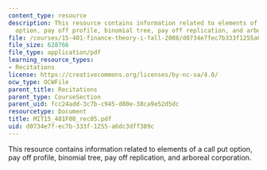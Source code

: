 ```yaml
---
content_type: resource
description: This resource contains information related to elements of a call put
  option, pay off profile, binomial tree, pay off replication, and arboreal corporation.
file: /courses/15-401-finance-theory-i-fall-2008/d0734e7fec7b333f1255a6dc3dff389c_MIT15_401F08_rec05.pdf
file_size: 628766
file_type: application/pdf
learning_resource_types:
- Recitations
license: https://creativecommons.org/licenses/by-nc-sa/4.0/
ocw_type: OCWFile
parent_title: Recitations
parent_type: CourseSection
parent_uid: fcc24add-3c7b-c945-d80e-38ca9e52d5dc
resourcetype: Document
title: MIT15_401F08_rec05.pdf
uid: d0734e7f-ec7b-333f-1255-a6dc3dff389c
---
```

This resource contains information related to elements of a call put option, pay off profile, binomial tree, pay off replication, and arboreal corporation.